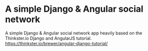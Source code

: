 # A simple Django & Angular social network

A simple Django & Angular social network app heavily based on the Thinkster.io Django and AngularJS tutorial. https://thinkster.io/brewer/angular-django-tutorial/
